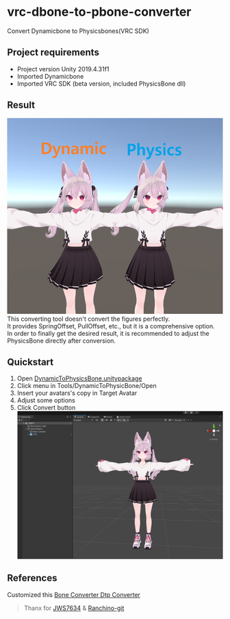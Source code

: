 # vrc-dbone-to-pbone-converter
Convert Dynamicbone to Physicsbones(VRC SDK) 

## Project requirements
- Project version Unity 2019.4.31f1
- Imported Dynamicbone
- Imported VRC SDK (beta version, included PhysicsBone dll) 

## Result
![cap01](ReadmeAssets/01.png)  
This converting tool doesn't convert the figures perfectly.  
It provides SpringOffset, PullOffset, etc., but it is a comprehensive option.  
In order to finally get the desired result, it is recommended to adjust the PhysicsBone directly after conversion.  

## Quickstart
1. Open [DynamicToPhysicsBone.unitypackage](https://github.com/mousedoc/vrc-dbone-to-pbone-converter/releases/tag/1.0.0)
1. Click menu in Tools/DynamicToPhysicBone/Open
1. Insert your avatars's copy in Target Avatar  
1. Adjust some options  
1. Click Convert button  
![cap01](ReadmeAssets/00.png)


## References
Customized this [Bone Converter Dtp Converter](https://ranchino.booth.pm/items/3701802)
> Thanx for [JWS7634](https://github.com/JWS7634) & [Ranchino-git](https://github.com/Ranchino-git)
